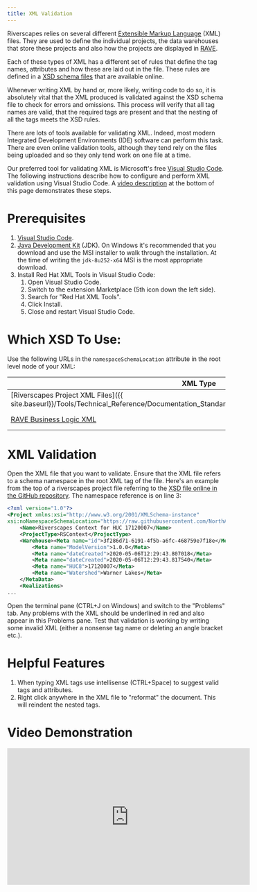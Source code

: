 ```yaml
---
title: XML Validation
---
```


Riverscapes relies on several different [Extensible Markup Language](https://en.wikipedia.org/wiki/XML) (XML) files. They are used to define the individual projects, the data warehouses that store these projects and also how the projects are displayed in [RAVE](http://rave.riverscapes.xyz/).

Each of these types of XML has a different set of rules that define the tag names, attributes and how these are laid out in the file. These rules are defined in a [XSD schema files](https://en.wikipedia.org/wiki/XML_schema) that are available online.

Whenever writing XML by hand or, more likely, writing code to do so, it is absolutely vital that the XML produced is validated against the XSD schema file to check for errors and omissions. This process will verify that all tag names are valid, that the required tags are present and that the nesting of all the tags meets the XSD rules.

There are lots of tools available for validating XML. Indeed, most modern Integrated Development Environments (IDE) software can perform this task. There are even online validation tools, although they tend rely on the files being uploaded and so they only tend work on one file at a time.

Our preferred tool for validating XML is Microsoft's free [Visual Studio Code](https://code.visualstudio.com/). The following instructions describe how to configure and perform XML validation using Visual Studio Code. A [video description](#video-demonstration) at the bottom of this page demonstrates these steps.

# Prerequisites

1. [Visual Studio Code](https://code.visualstudio.com/).
1. [Java Development Kit](https://developers.redhat.com/products/openjdk/download?sc_cid=701f2000000RWTnAAO) (JDK). On Windows it's recommended that you download and use the MSI installer to walk through the installation. At the time of writing the `jdk-8u252-x64` MSI is the most appropriate download.
1. Install Red Hat XML Tools in Visual Studio Code:
    1. Open Visual Studio Code.
    1. Switch to the extension Marketplace (5th icon down the left side).
    1. Search for "Red Hat XML Tools".
    1. Click Install.
    1. Close and restart Visual Studio Code.

# Which XSD To Use:

Use the following URLs in the `namespaceSchemaLocation` attribute in the root level node of your XML:

|XML Type|XSD URL|
|---|---|
|[Riverscapes Project XML Files]({{ site.baseurl}}/Tools/Technical_Reference/Documentation_Standards/Riverscapes_Projects/Project/projectxml.html)|[https://raw.githubusercontent.com/Riverscapes/Program/master/Project/XSD/V1/Project.xsd](https://raw.githubusercontent.com/Riverscapes/Program/master/Project/XSD/V1/Project.xsd)|
|[RAVE Business Logic XML](http://rave.riverscapes.xyz/business-logic.html)|[https://raw.githubusercontent.com/Riverscapes/RaveAddIn/master/RaveAddIn/XML/XSD/project_explorer.xsd](https://raw.githubusercontent.com/Riverscapes/RaveAddIn/master/RaveAddIn/XML/XSD/project_explorer.xsd)|

# XML Validation

Open the XML file that you want to validate. Ensure that the XML file refers to a schema namespace in the root XML tag of the file. Here's an example from the top of a riverscapes project file referring to the [XSD file online in the GitHub repository](https://github.com/NorthArrowResearch/riverscapes-programs/blob/master/Projects/BRAT/XSD/V1/Project.xsd). The namespace reference is on line 3:

```xml
<?xml version="1.0"?>
<Project xmlns:xsi="http://www.w3.org/2001/XMLSchema-instance"
xsi:noNamespaceSchemaLocation="https://raw.githubusercontent.com/NorthArrowResearch/riverscapes-programs/master/Projects/BRAT/XSD/V1/Project.xsd">
	<Name>Riverscapes Context for HUC 17120007</Name>
	<ProjectType>RSContext</ProjectType>
	<Warehouse><Meta name="id">3f286d71-6191-4f5b-a6fc-468759e7f18e</Meta><Meta name="user">eeb79d24-68b5-405a-be55-8e23fdf929dc</Meta><Meta name="program">Anabranch</Meta></Warehouse><MetaData>
		<Meta name="ModelVersion">1.0.0</Meta>
		<Meta name="dateCreated">2020-05-06T12:29:43.807018</Meta>
		<Meta name="dateCreated">2020-05-06T12:29:43.817540</Meta>
		<Meta name="HUC8">17120007</Meta>
		<Meta name="Watershed">Warner Lakes</Meta>
	</MetaData>
	<Realizations>
...
```

Open the terminal pane (CTRL+J on Windows) and switch to the "Problems" tab. Any problems with the XML should be underlined in red and also appear in this Problems pane. Test that validation is working by writing some invalid XML (either a nonsense tag name or deleting an angle bracket etc.).

# Helpful Features

1. When typing XML tags use intellisense (CTRL+Space) to suggest valid tags and attributes.
1. Right click anywhere in the XML file to "reformat" the document. This will reindent the nested tags.

# Video Demonstration

<div class="responsive-embed">
<iframe width="560" height="315" src="https://www.youtube.com/embed/HMw2ki-bauQ" frameborder="0" allow="accelerometer; autoplay; encrypted-media; gyroscope; picture-in-picture" allowfullscreen></iframe>
</div>